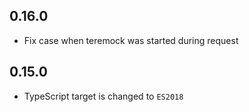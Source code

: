 ## 0.16.0

- Fix case when teremock was started during request

## 0.15.0

- TypeScript target is changed to `ES2018`

